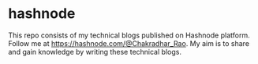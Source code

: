 # hashnode

This repo consists of my technical blogs published on Hashnode platform. Follow me at https://hashnode.com/@Chakradhar_Rao. My aim is to share and gain knowledge by writing these technical blogs. 

